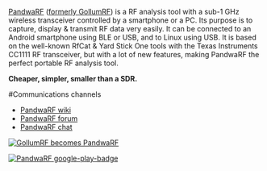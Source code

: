 [PandwaRF](http://pandwarf.com/) ([formerly GollumRF](http://gollumrf.com/news/no-more-gollumrf/)) is a RF analysis tool with a sub-1 GHz wireless transceiver controlled by a smartphone or a PC.
Its purpose is to capture, display & transmit RF data very easily.
It can be connected to an Android smartphone using BLE or USB, and to Linux using USB.
It is based on the well-known RfCat & Yard Stick One tools with the Texas Instruments CC1111 RF transceiver, but with a lot of new features, making PandwaRF the perfect portable RF analysis tool.

**Cheaper, simpler, smaller than a SDR.**
 
#Communications channels
* [PandwaRF wiki](https://github.com/ComThings/PandwaRF/wiki)
* [PandwaRF forum](http://pandwarf.boards.net/)
* [PandwaRF chat](https://gitter.im/ComThings/Lobby)

<a href='http://pandwarf.com/' target='_blank'><img src='https://s6.postimg.org/oz1w3ghbl/Gollum_RF_becomes_Pandwa_RF.jpg' border='0' alt='GollumRF becomes PandwaRF'/>


<a href='https://play.google.com/store/apps/details?id=com.comthings.pandwarf' target='_blank'>
<img src='https://s6.postimg.org/98gt9ty29/google_play_badge.png' border='0' alt='PandwaRF google-play-badge'/>
